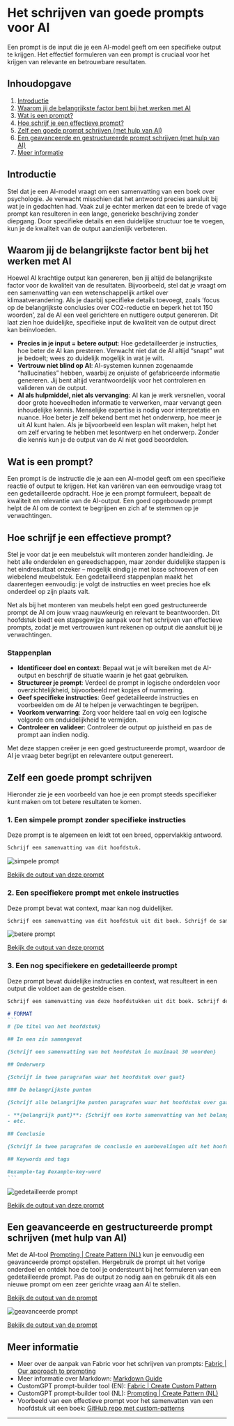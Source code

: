 # Het schrijven van goede prompts voor AI

Een prompt is de input die je een AI-model geeft om een specifieke output te krijgen. Het effectief formuleren van een prompt is cruciaal voor het krijgen van relevante en betrouwbare resultaten.

## Inhoudopgave

1. [Introductie](#introductie)
2. [Waarom jij de belangrijkste factor bent bij het werken met AI](#waarom-jij-de-belangrijkste-factor-bent-bij-het-werken-met-ai)
3. [Wat is een prompt?](#wat-is-een-prompt)
4. [Hoe schrijf je een effectieve prompt?](#hoe-schrijf-je-een-effectieve-prompt)
4. [Zelf een goede prompt schrijven (met hulp van AI)](#zelf-een-goede-prompt-schrijven-met-hulp-van-ai)
5. [Een geavanceerde en gestructureerde prompt schrijven (met hulp van AI)](#een-geavanceerde-en-gestructureerde-prompt-schrijven-met-hulp-van-ai)
6. [Meer informatie](#meer-informatie)

## Introductie

Stel dat je een AI-model vraagt om een samenvatting van een boek over psychologie. Je verwacht misschien dat het antwoord precies aansluit bij wat je in gedachten had. Vaak zul je echter merken dat een te brede of vage prompt kan resulteren in een lange, generieke beschrijving zonder diepgang. Door specifieke details en een duidelijke structuur toe te voegen, kun je de kwaliteit van de output aanzienlijk verbeteren.

## Waarom jij de belangrijkste factor bent bij het werken met AI

Hoewel AI krachtige output kan genereren, ben jij altijd de belangrijkste factor voor de kwaliteit van de resultaten. Bijvoorbeeld, stel dat je vraagt om een samenvatting van een wetenschappelijk artikel over klimaatverandering. Als je daarbij specifieke details toevoegt, zoals ‘focus op de belangrijkste conclusies over CO2-reductie en beperk het tot 150 woorden’, zal de AI een veel gerichtere en nuttigere output genereren. Dit laat zien hoe duidelijke, specifieke input de kwaliteit van de output direct kan beïnvloeden.

- **Precies in je input = betere output**: Hoe gedetailleerder je instructies, hoe beter de AI kan presteren. Verwacht niet dat de AI altijd “snapt” wat je bedoelt; wees zo duidelijk mogelijk in wat je wilt.
- **Vertrouw niet blind op AI**: AI-systemen kunnen zogenaamde “hallucinaties” hebben, waarbij ze onjuiste of gefabriceerde informatie genereren. Jij bent altijd verantwoordelijk voor het controleren en valideren van de output.
- **AI als hulpmiddel, niet als vervanging**: AI kan je werk versnellen, vooral door grote hoeveelheden informatie te verwerken, maar vervangt geen inhoudelijke kennis. Menselijke expertise is nodig voor interpretatie en nuance. Hoe beter je zelf bekend bent met het onderwerp, hoe meer je uit AI kunt halen. Als je bijvoorbeeld een lesplan wilt maken, helpt het om zelf ervaring te hebben met lesontwerp en het onderwerp. Zonder die kennis kun je de output van de AI niet goed beoordelen.

## Wat is een prompt?

Een prompt is de instructie die je aan een AI-model geeft om een specifieke reactie of output te krijgen. Het kan variëren van een eenvoudige vraag tot een gedetailleerde opdracht. Hoe je een prompt formuleert, bepaalt de kwaliteit en relevantie van de AI-output. Een goed opgebouwde prompt helpt de AI om de context te begrijpen en zich af te stemmen op je verwachtingen.

## Hoe schrijf je een effectieve prompt?

Stel je voor dat je een meubelstuk wilt monteren zonder handleiding. Je hebt alle onderdelen en gereedschappen, maar zonder duidelijke stappen is het eindresultaat onzeker – mogelijk eindig je met losse schroeven of een wiebelend meubelstuk. Een gedetailleerd stappenplan maakt het daarentegen eenvoudig: je volgt de instructies en weet precies hoe elk onderdeel op zijn plaats valt.

Net als bij het monteren van meubels helpt een goed gestructureerde prompt de AI om jouw vraag nauwkeurig en relevant te beantwoorden. Dit hoofdstuk biedt een stapsgewijze aanpak voor het schrijven van effectieve prompts, zodat je met vertrouwen kunt rekenen op output die aansluit bij je verwachtingen.

### Stappenplan

- **Identificeer doel en context**: Bepaal wat je wilt bereiken met de AI-output en beschrijf de situatie waarin je het gaat gebruiken.
- **Structureer je prompt**: Verdeel de prompt in logische onderdelen voor overzichtelijkheid, bijvoorbeeld met kopjes of nummering.
- **Geef specifieke instructies**: Geef gedetailleerde instructies en voorbeelden om de AI te helpen je verwachtingen te begrijpen.
- **Voorkom verwarring**: Zorg voor heldere taal en volg een logische volgorde om onduidelijkheid te vermijden.
- **Controleer en valideer**: Controleer de output op juistheid en pas de prompt aan indien nodig.

Met deze stappen creëer je een goed gestructureerde prompt, waardoor de AI je vraag beter begrijpt en relevantere output genereert.

## Zelf een goede prompt schrijven

Hieronder zie je een voorbeeld van hoe je een prompt steeds specifieker kunt maken om tot betere resultaten te komen. 

### 1. Een simpele prompt zonder specifieke instructies

Deze prompt is te algemeen en leidt tot een breed, oppervlakkig antwoord.

```markdown
Schrijf een samenvatting van dit hoofdstuk.
```

![simpele prompt](https://github.com/beecave-homelab/beecave-homelab.github.io/blob/main/AI/on_writing_prompts/images/simpele-prompt.gif?raw=true)

[Bekijk de output van deze prompt](https://chatgpt.com/share/672f9f5b-686c-800b-a813-0423d44755de)

### 2. Een specifiekere prompt met enkele instructies

Deze prompt bevat wat context, maar kan nog duidelijker.

```markdown
Schrijf een samenvatting van dit hoofdstuk uit dit boek. Schrijf de samenvatting volgens een vast format en altijd in vloeiend Nederlands. Zorg voor logische overgangen en vloeiende zinnen.
```

![betere prompt](https://github.com/beecave-homelab/beecave-homelab.github.io/blob/main/AI/on_writing_prompts/images/simpele-prompt.gif?raw=true)

[Bekijk de output van deze prompt](https://chatgpt.com/share/672f9fb8-fd4c-800b-84f1-16f6defa7708)

### 3. Een nog specifiekere en gedetailleerde prompt

Deze prompt bevat duidelijke instructies en context, wat resulteert in een output die voldoet aan de gestelde eisen.

````markdown
Schrijf een samenvatting van deze hoofdstukken uit dit boek. Schrijf de samenvatting volgens een vast format en altijd in vloeiend Nederlands. De output volgt altijd het onderstaande format:

# FORMAT
```
# {De titel van het hoofdstuk}

## In een zin samengevat

{Schrijf een samenvatting van het hoofdstuk in maximaal 30 woorden} 

## Onderwerp

{Schrijf in twee paragrafen waar het hoofdstuk over gaat}

### De belangrijkste punten

{Schrijf alle belangrijke punten paragrafen waar het hoofdstuk over gaat}

- **{belangrijk punt}**: {Schrijf een korte samenvatting van het belangrijkste punt}
- etc.

## Conclusie

{Schrijf in twee paragrafen de conclusie en aanbevelingen uit het hoofdstuk}

## Keywords and tags

#example-tag #example-key-word
```
````

![gedetailleerde prompt](https://github.com/beecave-homelab/beecave-homelab.github.io/blob/main/AI/on_writing_prompts/images/gedetailleerde-prompt.gif?raw=true)

[Bekijk de output van deze prompt](https://chatgpt.com/share/672f9fd1-3800-800b-8c20-25910e15cb02)

## Een geavanceerde en gestructureerde prompt schrijven (met hulp van AI)

Met de AI-tool [Prompting | Create Pattern (NL)](https://chatgpt.com/g/g-VREBwLDkr-prompting-create-pattern-nl) kun je eenvoudig een geavanceerde prompt opstellen. Hergebruik de prompt uit het vorige onderdeel en ontdek hoe de tool je ondersteunt bij het formuleren van een gedetailleerde prompt. Pas de output zo nodig aan en gebruik dit als een nieuwe prompt om een zeer gerichte vraag aan AI te stellen.

[Bekijk de output van de prompt](https://chatgpt.com/share/672fc68c-8898-800b-a759-5522f8be2b54)

![geavanceerde prompt](https://github.com/beecave-homelab/beecave-homelab.github.io/blob/main/AI/on_writing_prompts/images/geavanceerde-prompt-nl.gif?raw=true)

[Bekijk de output van de prompt](https://chatgpt.com/share/672fd0f9-cf64-800b-8eea-c3e09374346f)


## Meer informatie

- Meer over de aanpak van Fabric voor het schrijven van prompts: [Fabric | Our approach to prompting](https://github.com/danielmiessler/fabric/tree/main?tab=readme-ov-file#our-approach-to-prompting)
- Meer informatie over Markdown: [Markdown Guide](https://www.markdownguide.org/getting-started/)
- CustomGPT prompt-builder tool (EN): [Fabric | Create Custom Pattern](https://chatgpt.com/g/g-QkPXf5bV6-fabric-create-pattern)
- CustomGPT prompt-builder tool (NL): [Prompting | Create Pattern (NL)](https://chatgpt.com/g/g-VREBwLDkr-prompting-create-pattern-nl)
- Voorbeeld van een effectieve prompt voor het samenvatten van een hoofdstuk uit een boek: [GitHub repo met custom-patterns](https://github.com/beecave-homelab/custom-patterns/blob/main/summarize_chapter/system.md)

---
